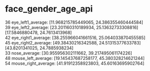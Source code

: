 # face_gender_age_api

 36 eye_left1_average:    [11.968215785449065, 24.386355460444584]<br>
 39 eye_left2_average:    [23.201160310189934, 25.13632733308816]<br>
 [17.5846880478, 24.7613413968]<br>
 42 eye_right1_average:   [38.255966041661516, 25.064033870455585]<br>
 45 eye_right2_average:   [49.38430216342588, 24.51315377633783]<br>
 [43.8201341025, 24.7885938234]<br>
 33 nose_average:         [30.955956302111662, 39.217495061174226]<br>
 48 mouse_left_average:   [19.145437687258177, 45.380328214621244]<br>
 54 mouse_right_average:  [41.91912358923803, 45.60163695902764]<br>

